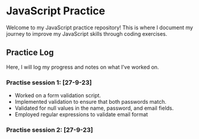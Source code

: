 # JavaScript Practice

Welcome to my JavaScript practice repository! This is where I document my journey to improve my JavaScript skills through coding exercises.

## Practice Log

Here, I will log my progress and notes on what I've worked on.

### Practise session 1: [27-9-23]
- Worked on a form validation script.
- Implemented validation to ensure that both passwords match.
- Validated for null values in the name, password, and email fields.
- Employed regular expressions to validate email format

### Practise session 2: [27-9-23]
